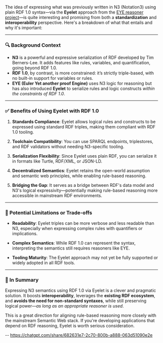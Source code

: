 The idea of expressing what was previously written in N3 (Notation3) using plain RDF 1.0 syntax—via the **Eyelet** approach from the [EYE reasoner project](https://github.com/eyereasoner/eye/tree/master/let#eyelet)—is quite interesting and promising from both a **standardization** and **interoperability** perspective. Here's a breakdown of what that entails and why it's important:

---

### 🔍 Background Context

* **N3** is a powerful and expressive serialization of RDF developed by Tim Berners-Lee. It adds features like rules, variables, and quantification, going beyond RDF 1.0.
* **RDF 1.0**, by contrast, is more constrained: it’s strictly triple-based, with no built-in support for variables or rules.
* **EYE (Euler Yet another proof Engine)** uses N3 logic for reasoning but has also introduced **Eyelet** to serialize rules and logic constructs *within the constraints of RDF 1.0*.

---

### ✅ Benefits of Using Eyelet with RDF 1.0

1. **Standards Compliance**:
   Eyelet allows logical rules and constructs to be expressed using standard RDF triples, making them compliant with RDF 1.0 tooling.

2. **Toolchain Compatibility**:
   You can use SPARQL endpoints, triplestores, and RDF validators without needing N3-specific tooling.

3. **Serialization Flexibility**:
   Since Eyelet uses plain RDF, you can serialize it in formats like Turtle, RDF/XML, or JSON-LD.

4. **Decentralized Semantics**:
   Eyelet retains the open-world assumption and semantic web principles, while enabling rule-based reasoning.

5. **Bridging the Gap**:
   It serves as a bridge between RDF's data model and N3's logical expressivity—potentially making rule-based reasoning more accessible in mainstream RDF environments.

---

### 🤔 Potential Limitations or Trade-offs

* **Readability**:
  Eyelet triples can be more verbose and less readable than N3, especially when expressing complex rules with quantifiers or implications.

* **Complex Semantics**:
  While RDF 1.0 can represent the syntax, interpreting the semantics still requires reasoners like EYE.

* **Tooling Maturity**:
  The Eyelet approach may not yet be fully supported or widely adopted in all RDF tools.

---

### 🧠 In Summary

Expressing N3 semantics using RDF 1.0 via Eyelet is a clever and pragmatic solution. It boosts **interoperability**, leverages the **existing RDF ecosystem**, and **avoids the need for non-standard syntaxes**, while still preserving logical power—*as long as an appropriate reasoner is used*.

This is a great direction for aligning rule-based reasoning more closely with the mainstream Semantic Web stack. If you're developing applications that depend on RDF reasoning, Eyelet is worth serious consideration.

-- https://chatgpt.com/share/682631e7-2c70-800b-a888-063d51090e2e
